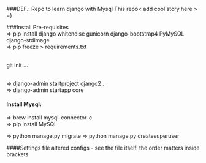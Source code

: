 ###DEF.: Repo to learn django with Mysql
This repo< add cool story here > =) 

###Install Pre-requisites
<br>⇒  pip install django whitenoise gunicorn django-bootstrap4 PyMySQL django-stdimage
<br>⇒  pip freeze > requirements.txt

<br>git init ...

<br> ⇒  django-admin startproject django2 .
<br> ⇒  django-admin startapp core

#### Install Mysql:
⇒  brew install mysql-connector-c          
⇒  pip install MySQL          

⇒  python manage.py migrate
⇒  python manage.py createsuperuser

####Settings file
altered configs - see the file itself. the order matters inside brackets





<br>
<br>
<br>






